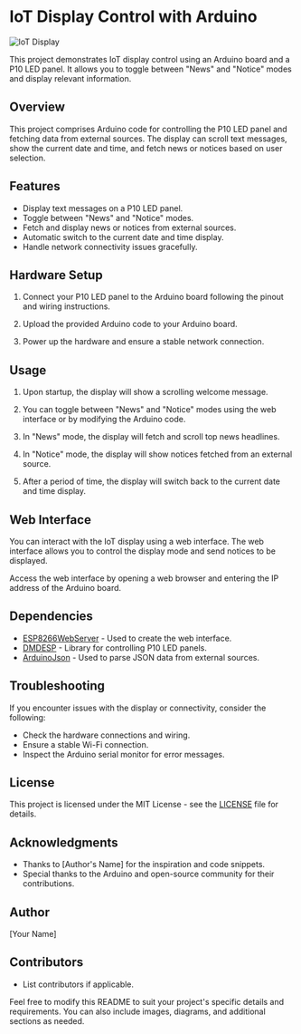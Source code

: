 # IoT Display Control with Arduino

![IoT Display]([link-to-image](https://i0.wp.com/roboticsdna.in/wp-content/uploads/2021/05/p10-3216-red-led-display.jpg?fit=1000%2C1000&ssl=1))

This project demonstrates IoT display control using an Arduino board and a P10 LED panel. It allows you to toggle between "News" and "Notice" modes and display relevant information.

## Overview

This project comprises Arduino code for controlling the P10 LED panel and fetching data from external sources. The display can scroll text messages, show the current date and time, and fetch news or notices based on user selection.

## Features

- Display text messages on a P10 LED panel.
- Toggle between "News" and "Notice" modes.
- Fetch and display news or notices from external sources.
- Automatic switch to the current date and time display.
- Handle network connectivity issues gracefully.

## Hardware Setup

1. Connect your P10 LED panel to the Arduino board following the pinout and wiring instructions.

2. Upload the provided Arduino code to your Arduino board.

3. Power up the hardware and ensure a stable network connection.

## Usage

1. Upon startup, the display will show a scrolling welcome message.

2. You can toggle between "News" and "Notice" modes using the web interface or by modifying the Arduino code.

3. In "News" mode, the display will fetch and scroll top news headlines.

4. In "Notice" mode, the display will show notices fetched from an external source.

5. After a period of time, the display will switch back to the current date and time display.

## Web Interface

You can interact with the IoT display using a web interface. The web interface allows you to control the display mode and send notices to be displayed.

Access the web interface by opening a web browser and entering the IP address of the Arduino board.

## Dependencies

- [ESP8266WebServer](https://github.com/esp8266/ESPWebServer) - Used to create the web interface.
- [DMDESP](https://github.com/FrankBoesing/DMXSerial2) - Library for controlling P10 LED panels.
- [ArduinoJson](https://github.com/bblanchon/ArduinoJson) - Used to parse JSON data from external sources.

## Troubleshooting

If you encounter issues with the display or connectivity, consider the following:

- Check the hardware connections and wiring.
- Ensure a stable Wi-Fi connection.
- Inspect the Arduino serial monitor for error messages.

## License

This project is licensed under the MIT License - see the [LICENSE](LICENSE) file for details.

## Acknowledgments

- Thanks to [Author's Name] for the inspiration and code snippets.
- Special thanks to the Arduino and open-source community for their contributions.

## Author

[Your Name]

## Contributors

- List contributors if applicable.

Feel free to modify this README to suit your project's specific details and requirements. You can also include images, diagrams, and additional sections as needed.
